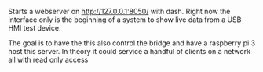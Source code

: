 Starts a webserver on http://127.0.0.1:8050/ with dash. Right now the interface only is the beginning of a system to show live data from a USB HMI test device. 

The goal is to have the this also control the bridge and have a raspberry pi 3 host this server. In theory it could service a handful of clients on a network all with read only access